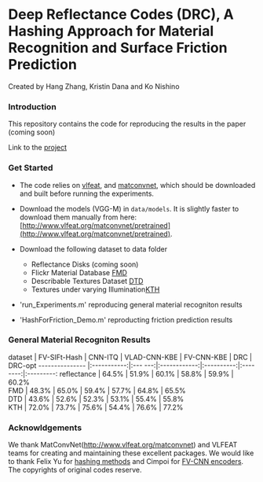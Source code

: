 # Deep Reflectance Codes (DRC), A Hashing Approach for Material Recognition and Surface Friction Prediction

Created by Hang Zhang, Kristin Dana and Ko Nishino

###   Introduction

This repository contains the code for reproducing the results in the paper (coming soon)

Link to the [project](http://www.hangzh.com/Friction.html)

### Get Started

* The code relies on [vlfeat](http://www.vlfeat.org/), and [matconvnet](http://www.vlfeat.org/matconvnet), which should be downloaded and built before running the experiments. 

* Download the models (VGG-M) in `data/models`. It is slightly faster to download them manually from here: [http://www.vlfeat.org/matconvnet/pretrained](http://www.vlfeat.org/matconvnet/pretrained).

* Download the following dataset to data folder
    * Reflectance Disks (coming soon)  
    * Flickr Material Database [FMD](http://people.csail.mit.edu/celiu/CVPR2010/FMD/) 
    * Describable Textures Dataset [DTD](http://www.robots.ox.ac.uk/~vgg/data/dtd)
    * Textures under varying Illumination[KTH](http://www.nada.kth.se/cvap/databases/kth-tips/)

* 'run_Experiments.m' reproducing general material recogniton results

*  'HashForFriction_Demo.m' reproducting friction prediction results

###   General Material Recogniton Results

dataset         | FV-SIFt-Hash | CNN-ITQ | VLAD-CNN-KBE | FV-CNN-KBE |   DRC    |  DRC-opt
--------------- |:-----------:|:--- ---:|:------------:|:----------:|:--------:|:---------:
reflectance     | 64.5%       | 51.9%   | 60.1%        | 58.8%      |   59.9%  | 60.2%     
FMD             | 48.3%       | 65.0%   | 59.4%        | 57.7%      |   64.8%  | 65.5%     
DTD             | 43.6%       | 52.6%   | 52.3%        | 53.1%      |   55.4%  | 55.8%     
KTH             | 72.0%       | 73.7%   | 75.6%        | 54.4%      |   76.6%  | 77.2%     


### Acknowldgements

We thank MatConvNet(http://www.vlfeat.org/matconvnet) and VLFEAT teams for creating and maintaining these excellent packages. We would like to thank Felix Yu for [hashing methods](https://github.com/felixyu) and Cimpoi for [FV-CNN encoders](https://github.com/mcimpoi). The copyrights of original codes reserve. 

